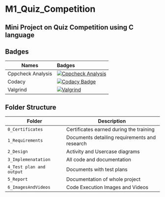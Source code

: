 # M1_Quiz_Competition

## Mini Project on Quiz Competition using C language

## Badges
| Names | Badges |
| ------|:-------|
| Cppcheck Analysis |[![Cppcheck Analysis](https://github.com/abhishekkanap/M1_Quiz_Competition/actions/workflows/cppcheck.yml/badge.svg)](https://github.com/abhishekkanap/M1_Quiz_Competition/actions/workflows/cppcheck.yml)|
| Codacy | [![Codacy Badge](https://app.codacy.com/project/badge/Grade/4373394fe32542a6a1f6a2efa20cff0a)](https://www.codacy.com/gh/abhishekkanap/M1_Quiz_Competition/dashboard?utm_source=github.com&amp;utm_medium=referral&amp;utm_content=abhishekkanap/M1_Quiz_Competition&amp;utm_campaign=Badge_Grade) |
| Valgrind | [![Valgrind](https://github.com/abhishekkanap/M1_Quiz_Competition/actions/workflows/valgrind_check.yml/badge.svg)](https://github.com/abhishekkanap/M1_Quiz_Competition/actions/workflows/valgrind_check.yml) |




## Folder Structure
Folder                   | Description
-------------------------| -----------------------------------------
`0_Certificates`         | Certificates earned during the training
`1_Requirements`         | Documents detailing requirements and research
`2_Design`               | Activity and Usercase diagrams 
`3_Implemenatation `     | All code and documentation
`4_Test plan and output `| Documents with test plans
`5_Report`               | Documentation of whole project
`6_ImagesAndVideos`      | Code Execution Images and Videos
